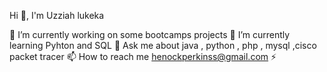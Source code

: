 Hi 👋, I'm Uzziah lukeka

🔭 I’m currently working on some bootcamps projects
🌱 I’m currently learning Pyhton and SQL
💬 Ask me about java , python , php , mysql ,cisco packet tracer
📫 How to reach me henockperkinss@gmail.com
⚡ 
<!---
HPerkinss/HPerkinss is a ✨ special ✨ repository because its `README.md` (this file) appears on your GitHub profile.
You can click the Preview link to take a look at your changes.
--->
